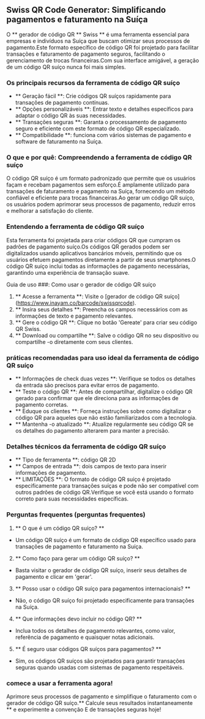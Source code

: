 ## Swiss QR Code Generator: Simplificando pagamentos e faturamento na Suíça

O ** gerador de código QR ** Swiss ** é uma ferramenta essencial para empresas e indivíduos na Suíça que buscam otimizar seus processos de pagamento.Este formato específico de código QR foi projetado para facilitar transações e faturamento de pagamento seguros, facilitando o gerenciamento de trocas financeiras.Com sua interface amigável, a geração de um código QR suíço nunca foi mais simples.

### Os principais recursos da ferramenta de código QR suíço

- ** Geração fácil **: Crie códigos QR suíços rapidamente para transações de pagamento contínuas.
- ** Opções personalizáveis ​​**: Entrar texto e detalhes específicos para adaptar o código QR às suas necessidades.
- ** Transações seguras **: Garanta o processamento de pagamento seguro e eficiente com este formato de código QR especializado.
- ** Compatibilidade **: funciona com vários sistemas de pagamento e software de faturamento na Suíça.

### O que e por quê: Compreendendo a ferramenta de código QR suíço

O código QR suíço é um formato padronizado que permite que os usuários façam e recebam pagamentos sem esforço.É amplamente utilizado para transações de faturamento e pagamento na Suíça, fornecendo um método confiável e eficiente para trocas financeiras.Ao gerar um código QR suíço, os usuários podem aprimorar seus processos de pagamento, reduzir erros e melhorar a satisfação do cliente.

### Entendendo a ferramenta de código QR suíço

Esta ferramenta foi projetada para criar códigos QR que cumpram os padrões de pagamento suíço.Os códigos QR gerados podem ser digitalizados usando aplicativos bancários móveis, permitindo que os usuários efetuem pagamentos diretamente a partir de seus smartphones.O código QR suíço inclui todas as informações de pagamento necessárias, garantindo uma experiência de transação suave.

Guia de uso ###: Como usar o gerador de código QR suíço

1. ** Acesse a ferramenta **: Visite o [gerador de código QR suíço] (https://www.inayam.co/barcode/swissqrcode).
2. ** Insira seus detalhes **: Preencha os campos necessários com as informações de texto e pagamento relevantes.
3. ** Gere o código QR **: Clique no botão 'Gereate' para criar seu código QR Swiss.
4. ** Download ou compartilhe **: Salve o código QR no seu dispositivo ou compartilhe -o diretamente com seus clientes.

### práticas recomendadas para uso ideal da ferramenta de código QR suíço

- ** Informações de check duas vezes **: Verifique se todos os detalhes da entrada são precisos para evitar erros de pagamento.
- ** Teste o código QR **: Antes de compartilhar, digitalize o código QR gerado para confirmar que ele direciona para as informações de pagamento corretas.
- ** Eduque os clientes **: Forneça instruções sobre como digitalizar o código QR para aqueles que não estão familiarizados com a tecnologia.
- ** Mantenha -o atualizado **: Atualize regularmente seu código QR se os detalhes do pagamento alterarem para manter a precisão.

### Detalhes técnicos da ferramenta de código QR suíço

- ** Tipo de ferramenta **: código QR 2D
- ** Campos de entrada **: dois campos de texto para inserir informações de pagamento.
- ** LIMITAÇÕES **: O formato de código QR suíço é projetado especificamente para transações suíças e pode não ser compatível com outros padrões de código QR.Verifique se você está usando o formato correto para suas necessidades específicas.

### Perguntas frequentes (perguntas frequentes)

1. ** O que é um código QR suíço? **
- Um código QR suíço é um formato de código QR específico usado para transações de pagamento e faturamento na Suíça.

2. ** Como faço para gerar um código QR suíço? **
- Basta visitar o gerador de código QR suíço, inserir seus detalhes de pagamento e clicar em 'gerar'.

3. ** Posso usar o código QR suíço para pagamentos internacionais? **
- Não, o código QR suíço foi projetado especificamente para transações na Suíça.

4. ** Que informações devo incluir no código QR? **
- Inclua todos os detalhes de pagamento relevantes, como valor, referência de pagamento e quaisquer notas adicionais.

5. ** É seguro usar códigos QR suíços para pagamentos? **
- Sim, os códigos QR suíços são projetados para garantir transações seguras quando usadas com sistemas de pagamento respeitáveis.

### comece a usar a ferramenta agora!

Aprimore seus processos de pagamento e simplifique o faturamento com o gerador de código QR suíço.** Calcule seus resultados instantaneamente ** e experimente a convenção E de transações seguras hoje!